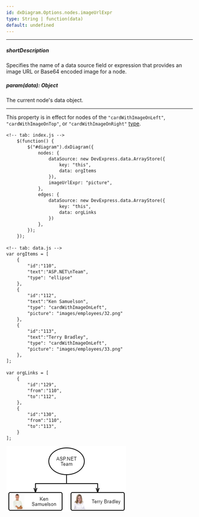 ```yaml
---
id: dxDiagram.Options.nodes.imageUrlExpr
type: String | function(data)
default: undefined
---
```

---
##### shortDescription
Specifies the name of a data source field or expression that provides an image URL or Base64 encoded image for a node.

##### param(data): Object
The current node's data object.

---
This property is in effect for nodes of the `"cardWithImageOnLeft"`, `"cardWithImageOnTop"`, or `"cardWithImageOnRight"` [type](/concepts/05%20UI%20Components/Diagram/40%20Shape%20Types.md '/Documentation/Guide/UI_Components/Diagram/Shape_Types/').

    <!-- tab: index.js -->
        $(function() {
            $("#diagram").dxDiagram({
                nodes: {
                    dataSource: new DevExpress.data.ArrayStore({
                        key: "this",
                        data: orgItems
                    }),
                    imageUrlExpr: "picture",
                },
                edges: {
                    dataSource: new DevExpress.data.ArrayStore({
                        key: "this",
                        data: orgLinks
                    })
                },
            });
        });
    
    <!-- tab: data.js -->
    var orgItems = [
        {  
            "id":"110",
            "text":"ASP.NET\nTeam",
            "type": "ellipse"
        },
        {  
            "id":"112",
            "text":"Ken Samuelson",
            "type": "cardWithImageOnLeft",
            "picture": "images/employees/32.png"
        },
        {  
            "id":"113",
            "text":"Terry Bradley",
            "type": "cardWithImageOnLeft",
            "picture": "images/employees/33.png"
        },
    ];

    var orgLinks = [  
        {  
            "id":"129",
            "from":"110",
            "to":"112",
        },
        {  
            "id":"130",
            "from":"110",
            "to":"113",
        }
    ];

![Diagram - Data Binding Options](/images/diagram/image-url-expr.png)